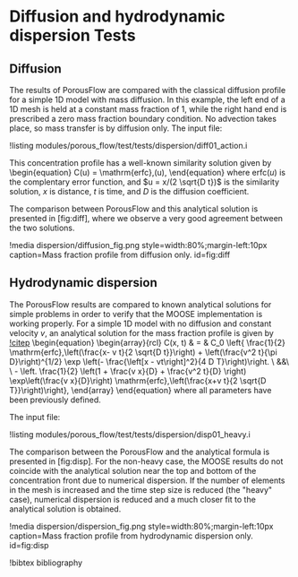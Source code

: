 # Diffusion and hydrodynamic dispersion Tests

## Diffusion

The results of PorousFlow are compared with the classical diffusion profile
for a simple 1D model with mass diffusion. In this example, the left end of a 1D mesh is held at a constant mass fraction of 1, while the right hand end is
prescribed a zero mass fraction boundary condition. No advection takes place, so
mass transfer is by diffusion only. The input file:

!listing modules/porous_flow/test/tests/dispersion/diff01_action.i

This concentration profile has a well-known similarity solution given by
\begin{equation}
C(u) = \mathrm{erfc}\,(u),
\end{equation}
where $\mathrm{erfc}(u)$ is the complentary error function, and $u = x/(2 \sqrt{D t})$ is the
similarity solution, $x$ is distance, $t$ is time, and $D$ is the diffusion coefficient.

The comparison between PorousFlow and this analytical solution is presented in [fig:diff], where we observe a very good agreement between the two solutions.

!media dispersion/diffusion_fig.png style=width:80%;margin-left:10px caption=Mass fraction profile from diffusion only. id=fig:diff

## Hydrodynamic dispersion

The PorousFlow results are compared to known analytical solutions for simple problems in order to verify that the MOOSE implementation is working properly. For a simple 1D model with no diffusion and constant velocity $v$, an analytical solution for the mass fraction profile is given by [!citep](javendel)
\begin{equation}
\begin{array}{rcl}
C(x, t) & = & C_0 \left\{ \frac{1}{2} \mathrm{erfc}\,\left(\frac{x- v t}{2 \sqrt{D t}}\right) + \left(\frac{v^2 t}{\pi D}\right)^{1/2}
\exp \left(- \frac{\left[x - vt\right]^2}{4 D T}\right)\right.  \\
&&\ \  - \left. \frac{1}{2} \left(1 + \frac{v x}{D} + \frac{v^2 t}{D} \right) \exp\left(\frac{v x}{D}\right) \mathrm{erfc}\,\left(\frac{x+v t}{2 \sqrt{D T}}\right)\right\},
\end{array}
\end{equation}
where all parameters have been previously defined.

The input file:

!listing modules/porous_flow/test/tests/dispersion/disp01_heavy.i

The comparison between the PorousFlow and the analytical formula is presented in [fig:disp].  For the non-heavy case, the MOOSE results do not coincide with the analytical solution near the top and bottom of the concentration front due to numerical dispersion. If the number of elements in the mesh is increased and the time step size is reduced (the "heavy" case), numerical dispersion is reduced and a much closer fit to the analytical solution is obtained.

!media dispersion/dispersion_fig.png style=width:80%;margin-left:10px caption=Mass fraction profile from hydrodynamic dispersion only. id=fig:disp

!bibtex bibliography
